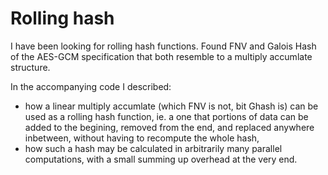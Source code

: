 # Rolling hash
I have been looking for rolling hash functions. Found FNV and Galois Hash of the AES-GCM specification that both resemble to a multiply accumlate structure.

In the accompanying code I described:
* how a linear multiply accumlate (which FNV is not, bit Ghash is) can be used as a rolling hash function, ie. a one that portions of data can be added to the begining, removed from the end, and replaced anywhere inbetween, without having to recompute the whole hash,
* how such a hash may be calculated in arbitrarily many parallel computations, with a small summing up overhead at the very end.

